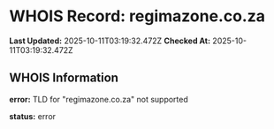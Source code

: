 # WHOIS Record: regimazone.co.za

**Last Updated:** 2025-10-11T03:19:32.472Z
**Checked At:** 2025-10-11T03:19:32.472Z

## WHOIS Information

**error:** TLD for "regimazone.co.za" not supported

**status:** error

